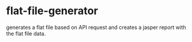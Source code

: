 # flat-file-generator
generates a flat file based on API request and creates a jasper report with the flat file data.
